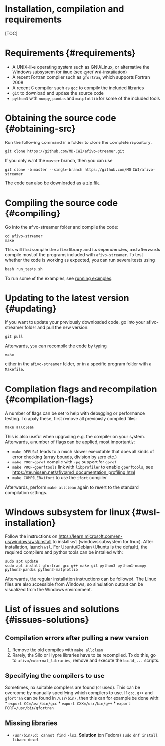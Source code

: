# Installation, compilation and requirements

[TOC]

# Requirements {#requirements}

* A UNIX-like operating system such as GNU/Linux, or alternative the Windows subsystem for linux (see @ref wsl-installation)
* A recent Fortran compiler such as `gfortran`, which supports Fortran 2008
* A recent C compiler such as `gcc` to compile the included libraries
* `git` to download and update the source code
* `python3` with `numpy`, `pandas` and `matplotlib` for some of the included tools

# Obtaining the source code {#obtaining-src}

Run the following command in a folder to clone the complete repository:

    git clone https://github.com/MD-CWI/afivo-streamer.git

If you only want the `master` branch, then you can use

    git clone -b master --single-branch https://github.com/MD-CWI/afivo-streamer

The code can also be downloaded as a [zip file](https://github.com/MD-CWI/afivo-streamer/archive/refs/heads/master.zip).

# Compiling the source code {#compiling}

Go into the afivo-streamer folder and compile the code:

    cd afivo-streamer
    make

This will first compile the `afivo` library and its dependencies, and afterwards compile most of the programs included with `afivo-streamer`. To test whether the code is working as expected, you can run several tests using

    bash run_tests.sh

To run some of the examples, see [running examples](documentation/running_examples.md).

# Updating to the latest version {#updating}

If you want to update your previously downloaded code, go into your afivo-streamer folder and pull the new version:

    git pull

Afterwards, you can recompile the code by typing

    make

either in the `afivo-streamer` folder, or in a specific program folder with a `Makefile`.

# Compilation flags and recompilation {#compilation-flags}

A number of flags can be set to help with debugging or performance testing. To apply these, first remove all previously compiled files:

    make allclean

This is also useful when upgrading e.g. the compiler on your system. Afterwards, a number of flags can be applied, most importantly:

* `make DEBUG=1` leads to a much slower executable that does all kinds of error checking (array bounds, division by zero etc.)
* `make PROF=gprof` compile with `-pg` support for `gprof`
* `make PROF=gperftools` link with `libprofiler` to enable `gperftools`, see https://teunissen.net/afivo/md_documentation_profiling.html
* `make COMPILER=ifort` to use the `ifort` compiler

Afterwards, perform `make allclean` again to revert to the standard compilation settings.

# Windows subsystem for linux {#wsl-installation}

Follow the instructions on https://learn.microsoft.com/en-us/windows/wsl/install to install `wsl` (windows subsystem for linux). After installation, launch `wsl`. For Ubuntu/Debian (Ubuntu is the default), the required compilers and python tools can be installed with:

    sudo apt update
    sudo apt install gfortran gcc g++ make git python3 python3-numpy python3-pandas python3-matplotlib

Afterwards, the regular installation instructions can be followed. The Linux files are also accessible from Windows, so simulation output can be visualized from the Windows environment.

# List of issues and solutions {#issues-solutions}

## Compilation errors after pulling a new version

1. Remove the old compiles with `make allclean`
2. Rarely, the Silo or Hypre libraries have to be recompiled. To do this, go to `afivo/external_libraries`, remove  and execute the `build_...` scripts.

## Specifying the compilers to use

Sometimes, no suitable compilers are found (or used). This can be overcome by manually specifying which compilers to use. If `gcc`, `g++` and `gfortran` can be found in `/usr/bin/`, then this can  for example be done with:
    * `export CC=/usr/bin/gcc`
    * `export CXX=/usr/bin/g++`
    * `export FORT=/usr/bin/gfortran`

## Missing libraries

* `/usr/bin/ld: cannot find -lsz`. **Solution** (on Fedora) `sudo dnf install libaec-devel`
